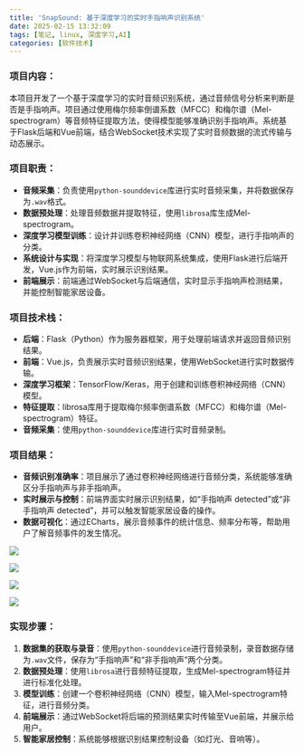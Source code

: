 ```yaml
---
title: 'SnapSound: 基于深度学习的实时手指响声识别系统'
date: 2025-02-15 13:32:09
tags: [笔记, linux, 深度学习,AI]
categories: [软件技术]
---
```


### 项目内容：

本项目开发了一个基于深度学习的实时音频识别系统，通过音频信号分析来判断是否是手指响声。项目通过使用梅尔频率倒谱系数（MFCC）和梅尔谱（Mel-spectrogram）等音频特征提取方法，使得模型能够准确识别手指响声。系统基于Flask后端和Vue前端，结合WebSocket技术实现了实时音频数据的流式传输与动态展示。

### 项目职责：

- **音频采集**：负责使用`python-sounddevice`库进行实时音频采集，并将数据保存为`.wav`格式。
- **数据预处理**：处理音频数据并提取特征，使用`librosa`库生成Mel-spectrogram。
- **深度学习模型训练**：设计并训练卷积神经网络（CNN）模型，进行手指响声的分类。
- **系统设计与实现**：将深度学习模型与物联网系统集成，使用Flask进行后端开发，Vue.js作为前端，实时展示识别结果。
- **前端展示**：前端通过WebSocket与后端通信，实时显示手指响声检测结果，并能控制智能家居设备。

### 项目技术栈：

- **后端**：Flask（Python）作为服务器框架，用于处理前端请求并返回音频识别结果。
- **前端**：Vue.js，负责展示实时音频识别结果，使用WebSocket进行实时数据传输。
- **深度学习框架**：TensorFlow/Keras，用于创建和训练卷积神经网络（CNN）模型。
- **特征提取**：librosa库用于提取梅尔频率倒谱系数（MFCC）和梅尔谱（Mel-spectrogram）特征。
- **音频采集**：使用`python-sounddevice`库进行实时音频录制。

### 项目结果：

- **音频识别准确率**：项目展示了通过卷积神经网络进行音频分类，系统能够准确区分手指响声与非手指响声。
- **实时展示与控制**：前端界面实时展示识别结果，如“手指响声 detected”或“非手指响声 detected”，并可以触发智能家居设备的操作。
- **数据可视化**：通过ECharts，展示音频事件的统计信息、频率分布等，帮助用户了解音频事件的发生情况。

![](../images/snapsound/图片1.png)

![](../images/snapsound/图片2.png)

![](../images/snapsound/图片3.png)

![](../images/snapsound/图片4.png)



### 实现步骤：

1. **数据集的获取与录音**：使用`python-sounddevice`进行音频录制，录音数据存储为`.wav`文件，保存为“手指响声”和“非手指响声”两个分类。
2. **数据预处理**：使用`librosa`进行音频特征提取，生成Mel-spectrogram特征并进行标准化处理。
3. **模型训练**：创建一个卷积神经网络（CNN）模型，输入Mel-spectrogram特征，进行音频分类。
4. **前端展示**：通过WebSocket将后端的预测结果实时传输至Vue前端，并展示给用户。
5. **智能家居控制**：系统能够根据识别结果控制设备（如灯光、音响等）。
